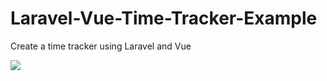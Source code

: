 # Laravel-Vue-Time-Tracker-Example
Create a time tracker using Laravel and Vue

![](https://www.dropbox.com/s/aaf395e7if9wgzd/time-tracking-application-vue-laravel.gif?raw=1)
